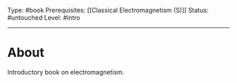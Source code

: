 Type: #book
Prerequisites: [[Classical Electromagnetism (S)]]
Status: #untouched 
Level: #intro 

----
# About

Introductory book on electromagnetism.
